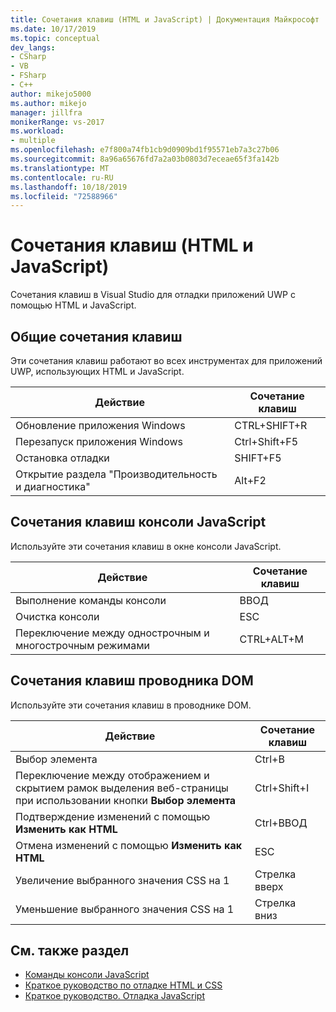 ```yaml
---
title: Сочетания клавиш (HTML и JavaScript) | Документация Майкрософт
ms.date: 10/17/2019
ms.topic: conceptual
dev_langs:
- CSharp
- VB
- FSharp
- C++
author: mikejo5000
ms.author: mikejo
manager: jillfra
monikerRange: vs-2017
ms.workload:
- multiple
ms.openlocfilehash: e7f800a74fb1cb9d0909bd1f95571eb7a3c27b06
ms.sourcegitcommit: 8a96a65676fd7a2a03b0803d7eceae65f3fa142b
ms.translationtype: MT
ms.contentlocale: ru-RU
ms.lasthandoff: 10/18/2019
ms.locfileid: "72588966"
---
```

# <a name="keyboard-shortcuts-html-and-javascript"></a>Сочетания клавиш (HTML и JavaScript)

Сочетания клавиш в Visual Studio для отладки приложений UWP с помощью HTML и JavaScript.

## <a name="general-shortcuts"></a>Общие сочетания клавиш

 Эти сочетания клавиш работают во всех инструментах для приложений UWP, использующих HTML и JavaScript.

|Действие|Сочетание клавиш|
|------------|--------------|
|Обновление приложения Windows|CTRL+SHIFT+R|
|Перезапуск приложения Windows|Ctrl+Shift+F5|
|Остановка отладки|SHIFT+F5|
|Открытие раздела "Производительность и диагностика"|Alt+F2|

## <a name="javascript-console-shortcuts"></a>Сочетания клавиш консоли JavaScript

 Используйте эти сочетания клавиш в окне консоли JavaScript.

|Действие|Сочетание клавиш|
|------------|--------------|
|Выполнение команды консоли|ВВОД|
|Очистка консоли|ESC|
|Переключение между однострочным и многострочным режимами|CTRL+ALT+M|

## <a name="dom-explorer-shortcuts"></a>Сочетания клавиш проводника DOM

 Используйте эти сочетания клавиш в проводнике DOM.

|Действие|Сочетание клавиш|
|------------|--------------|
|Выбор элемента|Ctrl+B|
|Переключение между отображением и скрытием рамок выделения веб-страницы при использовании кнопки **Выбор элемента**|Ctrl+Shift+I|
|Подтверждение изменений с помощью **Изменить как HTML**|Ctrl+ВВОД|
|Отмена изменений с помощью **Изменить как HTML**|ESC|
|Увеличение выбранного значения CSS на 1|Стрелка вверх|
|Уменьшение выбранного значения CSS на 1|Стрелка вниз|

## <a name="see-also"></a>См. также раздел
- [Команды консоли JavaScript](../debugger/javascript-console-commands.md?view=vs-2017)
- [Краткое руководство по отладке HTML и CSS](../debugger/quickstart-debug-html-and-css.md?view=vs-2017)
- [Краткое руководство. Отладка JavaScript](../debugger/quickstart-debug-javascript-using-the-console.md?view=vs-2017)